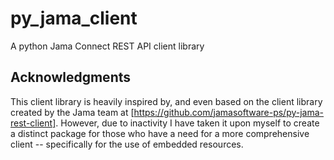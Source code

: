 # py_jama_client

A python Jama Connect REST API client library

## Acknowledgments

This client library is heavily inspired by, and even based on the client library created by the Jama team at [https://github.com/jamasoftware-ps/py-jama-rest-client]. However, due to inactivity I have taken it upon myself to create a distinct package for those who have a need for a more comprehensive client -- specifically for the use of embedded resources.
